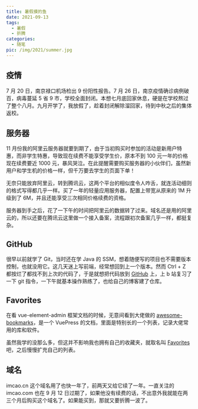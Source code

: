 ```yaml
---
title: 暑假摸的鱼
date: 2021-09-13
tags:
  - 暑假
  - 折腾
categories:
  - 随笔
pic: /img/2021/summer.jpg
---
```


## 疫情

7 月 20 日，南京禄口机场检出 9 份阳性报告。7 月 26 日，南京疫情确诊病例破百，病毒蔓延 5 省 9 市，学校全面封闭。本想七月底回家休息，硬是在学校熬过了整个八月。九月开学了，我放假了，趁着封闭解除溜回家，待到中秋之后的集体返校。

## 服务器

11 月份我的阿里云服务器就要到期了，由于当初购买时参加的活动是新用户特惠，而非学生特惠，导致现在续费不能享受学生价，原本不到 100 元一年的价格现在续费要近 1000 元，暴风哭泣。在此提醒需要购买服务器的小伙伴们，虽然新用户和学生机的价格一样，但千万要去学生的页面下单！

无奈只能放弃阿里云，转到腾讯云，这两个平台的相似度令人咋舌，就连活动细则的格式写得都几乎一样。买了一年的轻量应用服务器，配置上带宽从原来的 1M 升级到了 6M，并且还能享受三次相同价格续费的资格。

服务器到手之后，花了一下午的时间把阿里云的数据转了过来。域名还是用的阿里云的，所以还要在腾讯云这里做一个接入备案，流程跟初次备案几乎一样，都挺复杂。

## GitHub

很早以前就学了 Git，当时还在学 Java 的 SSM，想着随便写的项目也不需要版本控制，也就没用它。这几天迷上写前端，经常想回到上一个版本。然而 Ctrl + Z 都按烂了都找不到上次的代码了，于是就想把代码放到 [GitHub](https://github.com/ImCa0) 上，上 b 站复习了一下 git 指令，一下午就基本操作熟练了，也给自己的博客建了仓库。

## Favorites

在看 vue-element-admin 框架文档的时候，无意间看到大佬做的 [awesome-bookmarks](https://panjiachen.github.io/awesome-bookmarks/)，是一个 VuePress 的文档，里面是特别长的一个列表，记录大佬常用的库和软件。

虽然我学的没那么多，但这并不影响我也拥有自己的收藏夹，就取名叫 [Favorites](https://www.imcao.cn/favorites/) 吧，之后慢慢扩充自己的列表。

## 域名

imcao.cn 这个域名用了也快一年了，前两天又给它续了一年。一直关注的 imcao.com 也在 9 月 12 日过期了，如果他没有续费的话，不出意外我就能在两三个月后购买这个域名了。如果能买到，那就又要折腾一波了。
